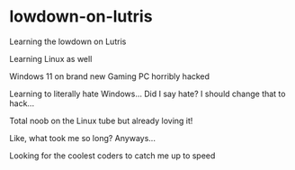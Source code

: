 # lowdown-on-lutris
Learning the lowdown on Lutris

Learning Linux as well

Windows 11 on brand new Gaming PC horribly hacked

Learning to literally hate Windows... Did I say hate? I should change that to hack...

Total noob on the Linux tube but already loving it!

Like, what took me so long? Anyways...

Looking for the coolest coders to catch me up to speed
